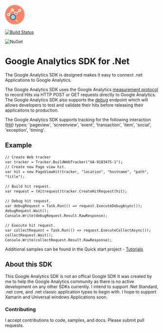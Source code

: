 ![alt text](https://github.com/LindaLawton/google-analytics-dotnet-sdk/blob/master/images/analyticsicon.png "Google analytics .Net Tracker")


[![Build Status](https://travis-ci.org/LindaLawton/google-analytics-dotnet-sdk.svg?branch=master, "Build Status")](https://travis-ci.org/LindaLawton/google-analytics-dotnet-sdk)

![NuGet](https://img.shields.io/nuget/dt/Daimto.Google.Analytics.Tracker.SDK.svg)

# Google Analytics SDK for .Net 

The Google Analytics SDK is designed makes it easy to connect .net Applications to Google Analytics.  

The Google Analytics SDK uses the Google Analytics [measurement protocol](https://developers.google.com/analytics/devguides/collection/protocol/) to record Hits via HTTP POST or GET requests directly to  Google Analytics. The Google Analytics SDK also supports the [debug](https://developers.google.com/analytics/devguides/collection/protocol/v1/validating-hits) endpoint which will allows developers to test and validate their hits before releasing their applicaitons to production.

The Google Analytics SDK supports tracking for the following interaction ([Hit](https://developers.google.com/analytics/devguides/collection/protocol/v1/parameters#t)) types: 
'pageview', 'screenview', 'event', 'transaction', 'item', 'social', 'exception', 'timing'.

## Example 

    // Create Web tracker
    var tracker = Tracker.BuildWebTracker("UA-9183475-1");
    // Create new Page view hit.
    var hit = new PageViewHit(tracker, "location", "hostname", "path", "title");
    
    // Build hit request.
    var request = (Hitrequest)tracker.CreateHitRequest(hit);
    
    // Debug hit request.
    var debugRequest = Task.Run(() => request.ExecuteDebugAsync());
    debugRequest.Wait();
    Console.Write(debugRequest.Result.RawResponse);
            
    // Execute hit request.        
    var collectRequest = Task.Run(() => request.ExecuteCollectAsync());
    collectRequest.Wait();
    Console.Write(collectRequest.Result.RawResponse);
	
Additional samples can be found in the Quick start project - [Tutorials](https://github.com/LindaLawton/google-analytics-dotnet-sdk/tree/master/tutorials)	
	

## About this SDK
This Google Analytics SDK is not an offical Google SDK It was created by me to help the Google Analytics community as there is no active development on any other SDKs currently.   I intend to support .Net Standard, .net core, and .net classic application types to begin with.   I hope to support Xamarin and Universal windows Applications soon.   


### Contributing 
I accept contributions to code, samples, and docs. Please submit pull requests.
 

